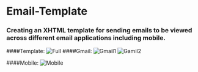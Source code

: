 Email-Template
================

### Creating an XHTML template for sending emails to be viewed across different email applications including mobile.

####Template:
![Full](https://s3.amazonaws.com/uploads.hipchat.com/119067/1211609/Qz12j5oB2qMm7wx/Untitled1.png)
####Gmail:
![Gmail1](https://s3.amazonaws.com/uploads.hipchat.com/119067/1211609/x77rpk8Ud4IZUkZ/Screen%20Shot%202015-01-23%20at%2010.34.22.png)
![Gamil2](https://s3.amazonaws.com/uploads.hipchat.com/119067/1211609/aPZ4P6cwPLVmudf/Screen%20Shot%202015-01-23%20at%2010.34.29.png)

####Mobile:
![Mobile](https://s3.amazonaws.com/uploads.hipchat.com/119067/1211609/RAIQJQyP7V2lCHP/Screenshot_2015-01-23-10-31-52.png)
